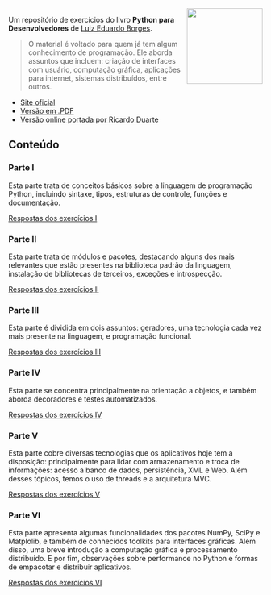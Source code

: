 <img align="right" width="150" src="http://novatec.com.br/livros/pythondesenvolvedores/capa_ampliada9788575224052.jpg">

Um repositório de exercícios do livro **Python para Desenvolvedores** de [Luiz Eduardo Borges](http://novatec.com.br/autores/luizeduardoborges/).

> O material é voltado para quem já tem algum conhecimento de programação. Ele aborda assuntos que incluem: criação de interfaces com usuário, computação gráfica, aplicações para internet, sistemas distribuídos, entre outros.

- [Site oficial](https://ark4n.wordpress.com/python/)
- [Versão em .PDF](https://ark4n.files.wordpress.com/2010/01/python_para_desenvolvedores_2ed.pdf)
- [Versão online portada por Ricardo Duarte](http://ricardoduarte.github.io/python-para-desenvolvedores/)

## Conteúdo

### Parte I
Esta parte trata de conceitos básicos sobre a linguagem de programação Python, incluindo sintaxe, tipos, estruturas de controle, funções e documentação.

[Respostas dos exercícios I](exercicios-i/)

### Parte II
Esta parte trata de módulos e pacotes, destacando alguns dos mais relevantes que estão presentes na biblioteca padrão da linguagem, instalação de bibliotecas de terceiros, exceções e introspecção.

[Respostas dos exercícios II](exercicios-ii/)

### Parte III
Esta parte é dividida em dois assuntos: geradores, uma tecnologia cada vez mais presente na linguagem, e programação funcional.

[Respostas dos exercícios III](exercicios-iii/)

### Parte IV
Esta parte se concentra principalmente na orientação a objetos, e também aborda decoradores e testes automatizados.

[Respostas dos exercícios IV](exercicios-iv/)

### Parte V
Esta parte cobre diversas tecnologias que os aplicativos hoje tem a disposição: principalmente para lidar com armazenamento e troca de informações: acesso a banco de dados, persistência, XML e Web. Além desses tópicos, temos o uso de threads e a arquitetura MVC.

[Respostas dos exercícios V](exercicios-v/)

### Parte VI
Esta parte apresenta algumas funcionalidades dos pacotes NumPy, SciPy e Matplolib, e também de conhecidos toolkits para interfaces gráficas. Além disso, uma breve introdução a computação gráfica e processamento distribuído. E por fim, observações sobre performance no Python e formas de empacotar e distribuir aplicativos.

[Respostas dos exercícios VI](exercicios-vi/)
